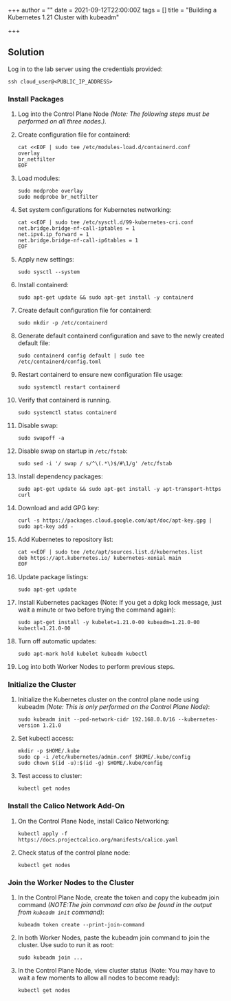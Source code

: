 +++
author = ""
date = 2021-09-12T22:00:00Z
tags = []
title = "Building a Kubernetes 1.21 Cluster with kubeadm"

+++
## Solution

Log in to the lab server using the credentials provided:

    ssh cloud_user@<PUBLIC_IP_ADDRESS>

### Install Packages

 1. Log into the Control Plane Node _(Note: The following steps must be performed on all three nodes.)._
 2. Create configuration file for containerd:

        cat <<EOF | sudo tee /etc/modules-load.d/containerd.conf
        overlay
        br_netfilter
        EOF
 3. Load modules:

        sudo modprobe overlay
        sudo modprobe br_netfilter
 4. Set system configurations for Kubernetes networking:

        cat <<EOF | sudo tee /etc/sysctl.d/99-kubernetes-cri.conf
        net.bridge.bridge-nf-call-iptables = 1
        net.ipv4.ip_forward = 1
        net.bridge.bridge-nf-call-ip6tables = 1
        EOF
 5. Apply new settings:

        sudo sysctl --system
 6. Install containerd:

        sudo apt-get update && sudo apt-get install -y containerd
 7. Create default configuration file for containerd:

        sudo mkdir -p /etc/containerd
 8. Generate default containerd configuration and save to the newly created default file:

        sudo containerd config default | sudo tee /etc/containerd/config.toml
 9. Restart containerd to ensure new configuration file usage:

        sudo systemctl restart containerd
10. Verify that containerd is running.

        sudo systemctl status containerd
11. Disable swap:

        sudo swapoff -a
12. Disable swap on startup in `/etc/fstab`:

        sudo sed -i '/ swap / s/^\(.*\)$/#\1/g' /etc/fstab
13. Install dependency packages:

        sudo apt-get update && sudo apt-get install -y apt-transport-https curl
14. Download and add GPG key:

        curl -s https://packages.cloud.google.com/apt/doc/apt-key.gpg | sudo apt-key add -
15. Add Kubernetes to repository list:

        cat <<EOF | sudo tee /etc/apt/sources.list.d/kubernetes.list
        deb https://apt.kubernetes.io/ kubernetes-xenial main
        EOF
16. Update package listings:

        sudo apt-get update
17. Install Kubernetes packages (Note: If you get a dpkg lock message, just wait a minute or two before trying the command again):

        sudo apt-get install -y kubelet=1.21.0-00 kubeadm=1.21.0-00 kubectl=1.21.0-00
18. Turn off automatic updates:

        sudo apt-mark hold kubelet kubeadm kubectl
19. Log into both Worker Nodes to perform previous steps.

### Initialize the Cluster

1. Initialize the Kubernetes cluster on the control plane node using kubeadm _(Note: This is only performed on the Control Plane Node)_:

       sudo kubeadm init --pod-network-cidr 192.168.0.0/16 --kubernetes-version 1.21.0
2. Set kubectl access:

       mkdir -p $HOME/.kube
       sudo cp -i /etc/kubernetes/admin.conf $HOME/.kube/config
       sudo chown $(id -u):$(id -g) $HOME/.kube/config
3. Test access to cluster:

       kubectl get nodes

### Install the Calico Network Add-On

1. On the Control Plane Node, install Calico Networking:

       kubectl apply -f https://docs.projectcalico.org/manifests/calico.yaml
2. Check status of the control plane node:

       kubectl get nodes

### Join the Worker Nodes to the Cluster

1. In the Control Plane Node, create the token and copy the kubeadm join command _(NOTE:The join command can also be found in the output from `kubeadm init` command)_:

       kubeadm token create --print-join-command
2. In both Worker Nodes, paste the kubeadm join command to join the cluster. Use sudo to run it as root:

       sudo kubeadm join ...
3. In the Control Plane Node, view cluster status (Note: You may have to wait a few moments to allow all nodes to become ready):

       kubectl get nodes